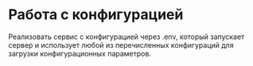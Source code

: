 # Работа с конфигурацией
Реализовать сервис с конфигурацией через .env, который запускает сервер и использует любой из перечисленных конфигураций для загрузки конфигурационных параметров.
